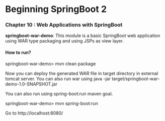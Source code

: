 # Beginning SpringBoot 2


### Chapter 10 : Web Applications with SpringBoot

**springboot-war-demo**: This module is a basic SpringBoot web application using WAR type packaging and using JSPs as view layer.

#### How to run?

springboot-war-demo> mvn clean package

Now you can deploy the generated WAR file in target directory in external tomcat server.
You can also run war using java -jar target/springboot-war-demo-1.0-SNAPSHOT.jar

You can also run using spring-boot:run maven goal.

springboot-war-demo> mvn spring-boot:run

Go to http://localhost:8080/